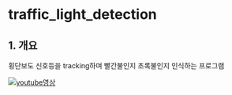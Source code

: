 # traffic_light_detection

## 1. 개요

횡단보도 신호등을 tracking하며 빨간불인지 초록불인지 인식하는 프로그램

[![youtube영상](https://user-images.githubusercontent.com/46870741/79547089-638c9f80-80ce-11ea-9666-251b790fbf11.png)](https://www.youtube.com/watch?v=uhJk7mEvmag&feature=youtu.be)

